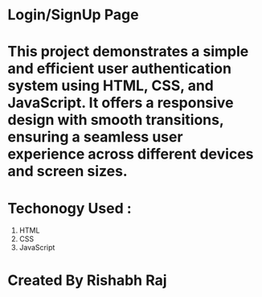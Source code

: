 # Login/SignUp Page

# This project demonstrates a simple and efficient user authentication system using HTML, CSS, and JavaScript. It offers a responsive design with smooth transitions, ensuring a seamless user experience across different devices and screen sizes.

# Techonogy Used : 
   1. HTML
   2. CSS
   3. JavaScript

# Created By Rishabh Raj